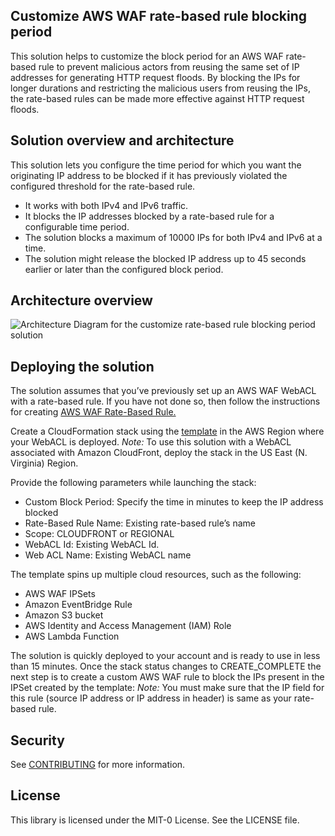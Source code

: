 ## Customize AWS WAF rate-based rule blocking period 

This solution helps to customize the block period for an AWS WAF rate-based rule to prevent malicious actors from reusing the same set of IP addresses for generating HTTP request floods. By blocking the IPs for longer durations and restricting the malicious users from reusing the IPs, the rate-based rules can be made more effective against HTTP request floods.

## Solution overview and architecture

This solution lets you configure the time period for which you want the originating IP address to be blocked if it has previously violated the configured threshold for the rate-based rule.
- It works with both IPv4 and IPv6 traffic.
- It blocks the IP addresses blocked by a rate-based rule for a configurable time period.
- The solution blocks a maximum of 10000 IPs for both IPv4 and IPv6 at a time.
- The solution might release the blocked IP address up to 45 seconds earlier or later than the configured block period.

## Architecture overview 

![Architecture Diagram for the customize rate-based rule blocking period solution](https://github.com/aws-solutions/aws-waf-security-automations/blob/main/architecture-diagram/architecture_diagram.png)

## Deploying the solution

The solution assumes that you’ve previously set up an AWS WAF WebACL with a rate-based rule. If you have not done so, then follow the instructions for creating [AWS WAF Rate-Based Rule.](https://docs.aws.amazon.com/waf/latest/developerguide/waf-rule-statement-type-rate-based.html)

Create a CloudFormation stack using the [template](https://github.com/aws-solutions/aws-waf-security-automations/blob/main/cloudformation-template/aws-waf-rate-based-rule-customized-block-period-template.yaml) in the AWS Region where your WebACL is deployed. 
*Note:* To use this solution with a WebACL associated with Amazon CloudFront, deploy the stack in the US East (N. Virginia) Region.

Provide the following parameters while launching the stack:
- Custom Block Period: Specify the time in minutes to keep the IP address blocked
- Rate-Based Rule Name: Existing rate-based rule’s name
- Scope: CLOUDFRONT or REGIONAL
- WebACL Id: Existing WebACL Id.
- Web ACL Name: Existing WebACL name

The template spins up multiple cloud resources, such as the following:
- AWS WAF IPSets
- Amazon EventBridge Rule 
- Amazon S3 bucket 
- AWS Identity and Access Management (IAM) Role
- AWS Lambda Function

The solution is quickly deployed to your account and is ready to use in less than 15 minutes. Once the stack status changes to CREATE_COMPLETE the next step is to create a custom AWS WAF rule to block the IPs present in the IPSet created by the template:
*Note:* You must make sure that the IP field for this rule (source IP address or IP address in header) is same as your rate-based rule.

## Security

See [CONTRIBUTING](CONTRIBUTING.md#security-issue-notifications) for more information.

## License

This library is licensed under the MIT-0 License. See the LICENSE file.
